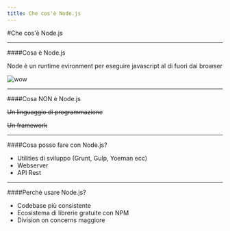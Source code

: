 ```yaml
---
title: Che cos'è Node.js
---
```


#Che cos'è Node.js

---

####Cosa è Node.js

Node è un runtime evironment per eseguire javascript al di fuori dai browser


![wow](https://media1.tenor.com/images/e5dab3697b62150a3b5b0f4b1a1f76f5/tenor.gif?itemid=5571450)

---

####Cosa NON è Node.js


~~Un linguaggio di programmazione~~

~~Un framework~~
 
---

####Cosa posso fare con Node.js?

- Utilities di sviluppo (Grunt, Gulp, Yoeman ecc)
- Webserver
- API Rest

---


####Perchè usare Node.js?

- Codebase più consistente
- Ecosistema di librerie gratuite con NPM
- Division on concerns maggiore


